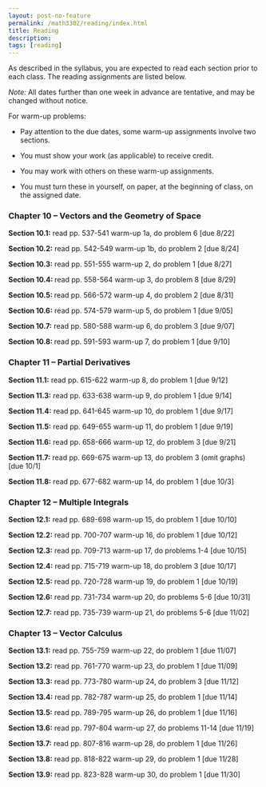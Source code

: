 ```yaml
---
layout: post-no-feature
permalink: /math3302/reading/index.html
title: Reading
description: 
tags: [reading]
---
```



As described in the syllabus, you are expected to read each section prior to each class. The reading assignments are listed below. 

<i>Note:</i> All dates further than one week in advance are tentative, and may be changed without notice. 

For warm-up problems:

* Pay attention to the due dates, some warm-up assignments involve two sections. 

* You must show your work (as applicable) to receive credit. 

* You may work with others on these warm-up assignments. 

* You must turn these in yourself, on paper, at the beginning of class, on the assigned date.


### Chapter 10 – Vectors and the Geometry of Space

<b> Section 10.1:</b>
read pp. 537-541 
warm-up 1a, do problem 6 [due 8/22] 

<b> Section 10.2:</b>
read pp. 542-549 
warm-up 1b, do problem 2 [due 8/24] 

<b>Section 10.3:</b>
read pp. 551-555 
warm-up 2, do problem 1 [due 8/27]

<b>Section 10.4: </b>
read pp. 558-564 
warm-up 3, do problem 8 [due 8/29] 

<b>Section 10.5: </b>
read pp. 566-572 
warm-up 4, do problem 2 [due 8/31]
 
<b>Section 10.6:</b>
read pp. 574-579 
warm-up 5, do problem 1 [due 9/05] 

<b>Section 10.7:</b>
read pp. 580-588 
warm-up 6, do problem 3 [due 9/07] 

<b>Section 10.8: </b>
read pp. 591-593 
warm-up 7, do problem 1 [due 9/10] 

### Chapter 11 – Partial Derivatives

<b>Section 11.1:</b>
read pp. 615-622 
warm-up 8, do problem 1 [due 9/12] 

<b>Section 11.3:</b> 
read pp. 633-638 
warm-up 9, do problem 1 [due 9/14] 

<b>Section 11.4:</b>
read pp. 641-645 
warm-up 10, do problem 1 [due 9/17] 

<b>Section 11.5:</b>
read pp. 649-655 
warm-up 11, do problem 1 [due 9/19] 

<b>Section 11.6:</b>
read pp. 658-666 
warm-up 12, do problem 3 [due 9/21] 

<b>Section 11.7:</b>
read pp. 669-675 
warm-up 13, do problem 3 (omit graphs) [due 10/1] 

<b>Section 11.8:</b> 
read pp. 677-682 
warm-up 14, do problem 1 [due 10/3]

### Chapter 12 – Multiple Integrals

<b>Section 12.1:</b>
read pp. 689-698 warm-up 15, 
do problem 1 [due 10/10] 

<b>Section 12.2:</b> 
read pp. 700-707 warm-up 16, 
do problem 1 [due 10/12] 

<b>Section 12.3:</b> 
read pp. 709-713 warm-up 17, 
do problems 1-4 [due 10/15] 

<b>Section 12.4:</b> 
read pp. 715-719 warm-up 18, 
do problem 3 [due 10/17] 

<b>Section 12.5:</b> 
read pp. 720-728 warm-up 19, 
do problem 1 [due 10/19] 

<b>Section 12.6:</b> 
read pp. 731-734 warm-up 20, 
do problems 5-6 [due 10/31] 

<b>Section 12.7:</b> 
read pp. 735-739 warm-up 21, 
do problems 5-6 [due 11/02]

### Chapter 13 – Vector Calculus

<b>Section 13.1:</b> 
read pp. 755-759 warm-up 22,
do problem 1 [due 11/07] 

<b>Section 13.2:</b>
read pp. 761-770 warm-up 23, 
do problem 1 [due 11/09] 

<b>Section 13.3:</b>
read pp. 773-780 warm-up 24, 
do problem 3 [due 11/12] 

<b>Section 13.4:</b> 
read pp. 782-787 warm-up 25, 
do problem 1 [due 11/14] 

<b>Section 13.5:</b> 
read pp. 789-795 warm-up 26, 
do problem 1 [due 11/16] 

<b>Section 13.6:</b> 
read pp. 797-804 warm-up 27, 
do problems 11-14 [due 11/19] 

<b>Section 13.7:</b> 
read pp. 807-816 warm-up 28, 
do problem 1 [due 11/26] 

<b>Section 13.8:</b>
read pp. 818-822 warm-up 29, 
do problem 1 [due 11/28] 

<b>Section 13.9:</b> 
read pp. 823-828 warm-up 30,
do problem 1 [due 11/30]



